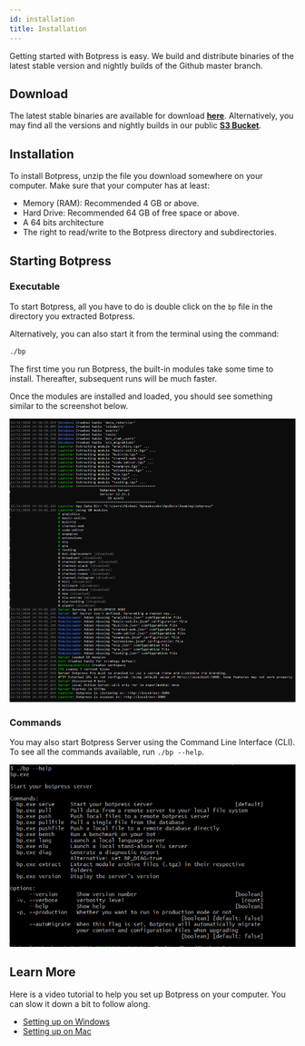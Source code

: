 ```yaml
---
id: installation
title: Installation
---
```


Getting started with Botpress is easy. We build and distribute binaries of the latest stable version and nightly builds of the Github master branch.

## Download

The latest stable binaries are available for download [**here**](https://botpress.com/download). Alternatively, you may find all the versions and nightly builds in our public [**S3 Bucket**](https://s3.amazonaws.com/botpress-binaries/index.html).

## Installation

To install Botpress, unzip the file you download somewhere on your computer. Make sure that your computer has at least:

- Memory (RAM): Recommended 4 GB or above.
- Hard Drive: Recommended 64 GB of free space or above.
- A 64 bits architecture
- The right to read/write to the Botpress directory and subdirectories.

## Starting Botpress

### Executable

To start Botpress, all you have to do is double click on the `bp` file in the directory you extracted Botpress.

Alternatively, you can also start it from the terminal using the command:

```bash
./bp
```
The first time you run Botpress, the built-in modules take some time to install. Thereafter, subsequent runs will be much faster.

Once the modules are installed and loaded, you should see something similar to the screenshot below.

![First Run](assets/server-start.png)

### Commands

You may also start Botpress Server using the Command Line Interface (CLI). To see all the commands available, run `./bp --help`.

![CLI Start](assets/cli-help.png)

## Learn More

Here is a video tutorial to help you set up Botpress on your computer. You can slow it down a bit to follow along.

- [Setting up on Windows](https://youtu.be/xf246NQyMj4)
- [Setting up on Mac](https://youtu.be/SBv0QOXyHL4)
